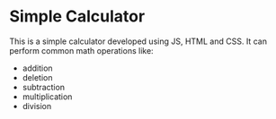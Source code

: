 # Simple Calculator
This is a simple calculator developed using JS, HTML and CSS. It can perform common math operations like:
* addition 
* deletion
* subtraction
* multiplication
* division
